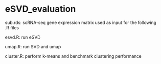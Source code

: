 # eSVD_evaluation

sub.rds:    scRNA-seq gene expression matrix used as input for the following .R files

esvd.R:     run eSVD

umap.R:     run SVD and umap

cluster.R:  perform k-means and benchmark clustering performance
